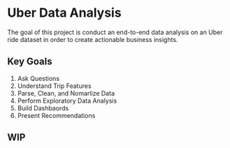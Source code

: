 # Uber Data Analysis
The goal of this project is conduct an end-to-end data analysis on an Uber ride dataset in order to create actionable business insights.

## Key Goals
1. Ask Questions
2. Understand Trip Features
3. Parse, Clean, and Nomarlize Data
4. Perform Exploratory Data Analysis
5. Build Dashbaords
6. Present Recommendations

## WIP

